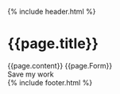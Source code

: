 {% include header.html %}
<div class="education-background"></div>
<div class="som-wrapper">
  <div class="page-centred">
    <h1>{{page.title}}</h1>
    {{page.content}}
    {{page.Form}}
    <div class="save-button">Save my work</div>
  </div>
</div>
{% include footer.html %}
